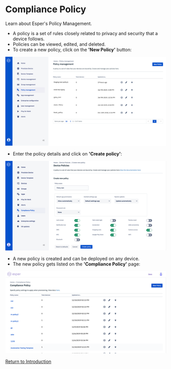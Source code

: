 # Compliance Policy

Learn about Esper's Policy Management.

* A policy is a set of rules closely related to privacy and security that a device follows.
* Policies can be viewed, edited, and deleted.
* To create a new policy, click on the **'New Policy'** button:

![Policy Management](../../assets/OLD_DASHBOARD/1_PM.png)

* Enter the policy details and click on **'Create policy'**:

![Policy Management](../../assets/OLD_DASHBOARD/2_PM.png)

* A new policy is created and can be deployed on any device.
* The new policy gets listed on the **'Compliance Policy'** page:

![Policy Management](../../assets/OLD_DASHBOARD/3_PM.png)

[Return to Introduction](../index.md)
